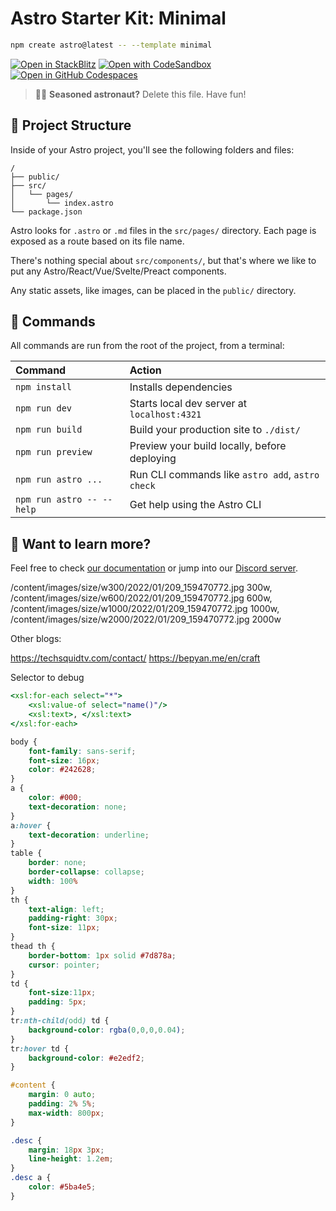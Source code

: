 # Astro Starter Kit: Minimal

```sh
npm create astro@latest -- --template minimal
```

[![Open in StackBlitz](https://developer.stackblitz.com/img/open_in_stackblitz.svg)](https://stackblitz.com/github/withastro/astro/tree/latest/examples/minimal)
[![Open with CodeSandbox](https://assets.codesandbox.io/github/button-edit-lime.svg)](https://codesandbox.io/p/sandbox/github/withastro/astro/tree/latest/examples/minimal)
[![Open in GitHub Codespaces](https://github.com/codespaces/badge.svg)](https://codespaces.new/withastro/astro?devcontainer_path=.devcontainer/minimal/devcontainer.json)

> 🧑‍🚀 **Seasoned astronaut?** Delete this file. Have fun!

## 🚀 Project Structure

Inside of your Astro project, you'll see the following folders and files:

```text
/
├── public/
├── src/
│   └── pages/
│       └── index.astro
└── package.json
```

Astro looks for `.astro` or `.md` files in the `src/pages/` directory. Each page is exposed as a route based on its file name.

There's nothing special about `src/components/`, but that's where we like to put any Astro/React/Vue/Svelte/Preact components.

Any static assets, like images, can be placed in the `public/` directory.

## 🧞 Commands

All commands are run from the root of the project, from a terminal:

| Command                   | Action                                           |
|:--------------------------|:-------------------------------------------------|
| `npm install`             | Installs dependencies                            |
| `npm run dev`             | Starts local dev server at `localhost:4321`      |
| `npm run build`           | Build your production site to `./dist/`          |
| `npm run preview`         | Preview your build locally, before deploying     |
| `npm run astro ...`       | Run CLI commands like `astro add`, `astro check` |
| `npm run astro -- --help` | Get help using the Astro CLI                     |

## 👀 Want to learn more?

Feel free to check [our documentation](https://docs.astro.build) or jump into our [Discord server](https://astro.build/chat).

/content/images/size/w300/2022/01/209_159470772.jpg 300w,
/content/images/size/w600/2022/01/209_159470772.jpg 600w,
/content/images/size/w1000/2022/01/209_159470772.jpg 1000w,
/content/images/size/w2000/2022/01/209_159470772.jpg 2000w

Other blogs:

https://techsquidtv.com/contact/
https://bepyan.me/en/craft

Selector to debug

```xsl
<xsl:for-each select="*">
    <xsl:value-of select="name()"/> 
    <xsl:text>, </xsl:text>
</xsl:for-each>
```


```css
body {
    font-family: sans-serif;
    font-size: 16px;
    color: #242628;
}
a {
    color: #000;
    text-decoration: none;
}
a:hover {
    text-decoration: underline;
}
table {
    border: none;
    border-collapse: collapse;
    width: 100%
}
th {
    text-align: left;
    padding-right: 30px;
    font-size: 11px;
}
thead th {
    border-bottom: 1px solid #7d878a;
    cursor: pointer;
}
td {
    font-size:11px;
    padding: 5px;
}
tr:nth-child(odd) td {
    background-color: rgba(0,0,0,0.04);
}
tr:hover td {
    background-color: #e2edf2;
}

#content {
    margin: 0 auto;
    padding: 2% 5%;
    max-width: 800px;
}

.desc {
    margin: 18px 3px;
    line-height: 1.2em;
}
.desc a {
    color: #5ba4e5;
}
```